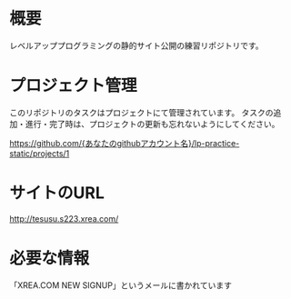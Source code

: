# 概要
レベルアッププログラミングの静的サイト公開の練習リポジトリです。

# プロジェクト管理

このリポジトリのタスクはプロジェクトにて管理されています。
タスクの追加・進行・完了時は、プロジェクトの更新も忘れないようにしてください。

https://github.com/{あなたのgithubアカウント名}/lp-practice-static/projects/1

# サイトのURL

http://tesusu.s223.xrea.com/

# 必要な情報
「XREA.COM NEW SIGNUP」というメールに書かれています
